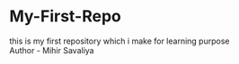 # My-First-Repo
this is my first repository which i make for learning purpose
<br>
Author - Mihir Savaliya
